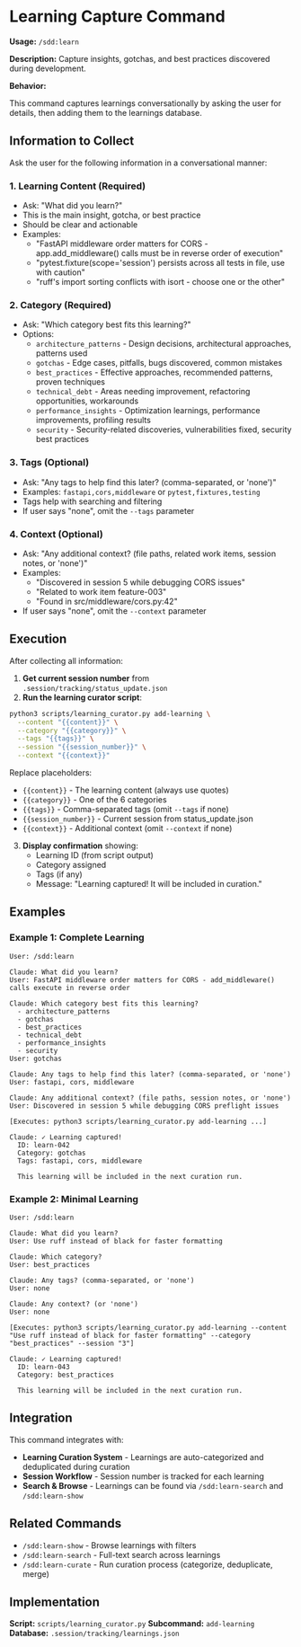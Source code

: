 # Learning Capture Command

**Usage:** `/sdd:learn`

**Description:** Capture insights, gotchas, and best practices discovered during development.

**Behavior:**

This command captures learnings conversationally by asking the user for details, then adding them to the learnings database.

## Information to Collect

Ask the user for the following information in a conversational manner:

### 1. Learning Content (Required)
- Ask: "What did you learn?"
- This is the main insight, gotcha, or best practice
- Should be clear and actionable
- Examples:
  - "FastAPI middleware order matters for CORS - app.add_middleware() calls must be in reverse order of execution"
  - "pytest.fixture(scope='session') persists across all tests in file, use with caution"
  - "ruff's import sorting conflicts with isort - choose one or the other"

### 2. Category (Required)
- Ask: "Which category best fits this learning?"
- Options:
  - `architecture_patterns` - Design decisions, architectural approaches, patterns used
  - `gotchas` - Edge cases, pitfalls, bugs discovered, common mistakes
  - `best_practices` - Effective approaches, recommended patterns, proven techniques
  - `technical_debt` - Areas needing improvement, refactoring opportunities, workarounds
  - `performance_insights` - Optimization learnings, performance improvements, profiling results
  - `security` - Security-related discoveries, vulnerabilities fixed, security best practices

### 3. Tags (Optional)
- Ask: "Any tags to help find this later? (comma-separated, or 'none')"
- Examples: `fastapi,cors,middleware` or `pytest,fixtures,testing`
- Tags help with searching and filtering
- If user says "none", omit the `--tags` parameter

### 4. Context (Optional)
- Ask: "Any additional context? (file paths, related work items, session notes, or 'none')"
- Examples:
  - "Discovered in session 5 while debugging CORS issues"
  - "Related to work item feature-003"
  - "Found in src/middleware/cors.py:42"
- If user says "none", omit the `--context` parameter

## Execution

After collecting all information:

1. **Get current session number** from `.session/tracking/status_update.json`
2. **Run the learning curator script**:

```bash
python3 scripts/learning_curator.py add-learning \
  --content "{{content}}" \
  --category "{{category}}" \
  --tags "{{tags}}" \
  --session "{{session_number}}" \
  --context "{{context}}"
```

Replace placeholders:
- `{{content}}` - The learning content (always use quotes)
- `{{category}}` - One of the 6 categories
- `{{tags}}` - Comma-separated tags (omit `--tags` if none)
- `{{session_number}}` - Current session from status_update.json
- `{{context}}` - Additional context (omit `--context` if none)

3. **Display confirmation** showing:
   - Learning ID (from script output)
   - Category assigned
   - Tags (if any)
   - Message: "Learning captured! It will be included in curation."

## Examples

### Example 1: Complete Learning

```
User: /sdd:learn

Claude: What did you learn?
User: FastAPI middleware order matters for CORS - add_middleware() calls execute in reverse order

Claude: Which category best fits this learning?
  - architecture_patterns
  - gotchas
  - best_practices
  - technical_debt
  - performance_insights
  - security
User: gotchas

Claude: Any tags to help find this later? (comma-separated, or 'none')
User: fastapi, cors, middleware

Claude: Any additional context? (file paths, session notes, or 'none')
User: Discovered in session 5 while debugging CORS preflight issues

[Executes: python3 scripts/learning_curator.py add-learning ...]

Claude: ✓ Learning captured!
  ID: learn-042
  Category: gotchas
  Tags: fastapi, cors, middleware

  This learning will be included in the next curation run.
```

### Example 2: Minimal Learning

```
User: /sdd:learn

Claude: What did you learn?
User: Use ruff instead of black for faster formatting

Claude: Which category?
User: best_practices

Claude: Any tags? (comma-separated, or 'none')
User: none

Claude: Any context? (or 'none')
User: none

[Executes: python3 scripts/learning_curator.py add-learning --content "Use ruff instead of black for faster formatting" --category "best_practices" --session "3"]

Claude: ✓ Learning captured!
  ID: learn-043
  Category: best_practices

  This learning will be included in the next curation run.
```

## Integration

This command integrates with:
- **Learning Curation System** - Learnings are auto-categorized and deduplicated during curation
- **Session Workflow** - Session number is tracked for each learning
- **Search & Browse** - Learnings can be found via `/sdd:learn-search` and `/sdd:learn-show`

## Related Commands

- `/sdd:learn-show` - Browse learnings with filters
- `/sdd:learn-search` - Full-text search across learnings
- `/sdd:learn-curate` - Run curation process (categorize, deduplicate, merge)

## Implementation

**Script:** `scripts/learning_curator.py`
**Subcommand:** `add-learning`
**Database:** `.session/tracking/learnings.json`
